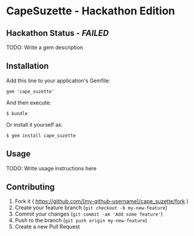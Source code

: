 # CapeSuzette - Hackathon Edition

## Hackathon Status - _FAILED_

TODO: Write a gem description

## Installation

Add this line to your application's Gemfile:

    gem 'cape_suzette'

And then execute:

    $ bundle

Or install it yourself as:

    $ gem install cape_suzette

## Usage

TODO: Write usage instructions here

## Contributing

1. Fork it ( https://github.com/[my-github-username]/cape_suzette/fork )
2. Create your feature branch (`git checkout -b my-new-feature`)
3. Commit your changes (`git commit -am 'Add some feature'`)
4. Push to the branch (`git push origin my-new-feature`)
5. Create a new Pull Request

